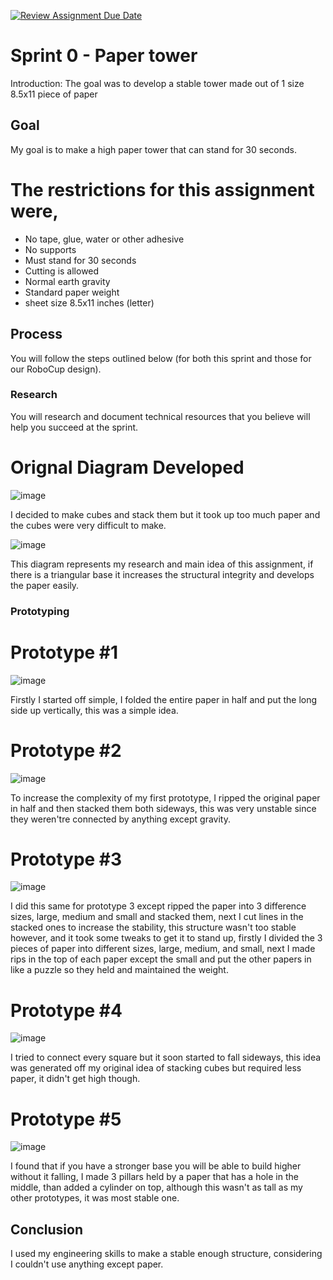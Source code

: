 [![Review Assignment Due Date](https://classroom.github.com/assets/deadline-readme-button-24ddc0f5d75046c5622901739e7c5dd533143b0c8e959d652212380cedb1ea36.svg)](https://classroom.github.com/a/E_4KgoHI)
# Sprint 0 - Paper tower

Introduction: The goal was to develop a stable tower made out of 1 size 8.5x11 piece of paper

## Goal

My goal is to make a high paper tower that can stand for 30 seconds.

# The restrictions for this assignment were, #
- No tape, glue, water or other adhesive
- No supports
- Must stand for 30 seconds
- Cutting is allowed
- Normal earth gravity
- Standard paper weight
- sheet size 8.5x11 inches (letter)

## Process

You will follow the steps outlined below (for both this sprint and those for our RoboCup design).

### Research


You will research and document technical resources that you believe will help you succeed at the sprint.


# Orignal Diagram Developed #

![image](https://github.com/StAndrewsCollege/2324-tej3m-5-e-0-sprint0-xavierbaxter1/assets/156106709/e55aedf4-db45-4edd-8b5c-ddefc19dc937)

I decided to make cubes and stack them but it took up too much paper and the cubes were very difficult to make.

![image](https://github.com/StAndrewsCollege/2324-tej3m-5-e-0-sprint0-xavierbaxter1/assets/156106709/ac89a489-713f-444a-b755-4ba8ada53793)

This diagram represents my research and main idea of this assignment, if there is a triangular base it increases the structural integrity and develops the paper easily.

### Prototyping

# Prototype #1 #
 ![image](https://github.com/StAndrewsCollege/2324-tej3m-5-e-0-sprint0-xavierbaxter1/assets/156106709/dd2493ce-eaf3-4d7e-bade-47368ca3b708)

Firstly I started off simple, I folded the entire paper in half and put the long side up vertically, this was a simple idea. 

# Prototype #2 #

![image](https://github.com/StAndrewsCollege/2324-tej3m-5-e-0-sprint0-xavierbaxter1/assets/156106709/01cee7a9-30f5-46e1-85fd-bae51b4fb5bd)

To increase the complexity of my first prototype, I ripped the original paper in half and then stacked them both sideways, this was very unstable since they weren'tre connected by anything except gravity.

# Prototype #3 #


![image](https://github.com/StAndrewsCollege/2324-tej3m-5-e-0-sprint0-xavierbaxter1/assets/156106709/9bca7e18-f9f8-4684-a532-78ef8e34bbb9)

I did this same for prototype 3 except ripped the paper into 3 difference sizes, large, medium and small and stacked them, next I cut lines in the stacked ones to increase the stability, this structure wasn't too stable however, and it took some tweaks to get it to stand up, firstly I divided the 3 pieces of paper into different sizes, large, medium, and small, next I made rips in the top of each paper except the small and put the other papers in like a puzzle so they held and maintained the weight.


# Prototype #4 #

![image](https://github.com/StAndrewsCollege/2324-tej3m-5-e-0-sprint0-xavierbaxter1/assets/156106709/99ab46ed-8428-4c97-a030-91b3b4d8b468)

I tried to connect every square but it soon started to fall sideways, this idea was generated off my original idea of stacking cubes but required less paper, it didn't get high though.


# Prototype #5 #


![image](https://github.com/StAndrewsCollege/2324-tej3m-5-e-0-sprint0-xavierbaxter1/assets/156106709/123d7179-7e81-46d5-9af4-e3cfb99e2522)

I found that if you have a stronger base you will be able to build higher without it falling, I made 3 pillars held by a paper that has a hole in the middle, than added a cylinder on top, although this wasn't as tall as my other prototypes, it was most stable one.


##   Conclusion ##

I used my engineering skills to make a stable enough structure, considering I couldn't use anything except paper.
